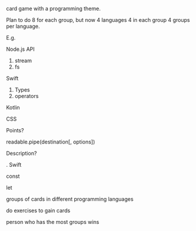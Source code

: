 

card game with a programming theme.

Plan to do 8 for each group, but now 4 languages 4 in each group 4 groups per language.

E.g.

Node.js API

1. stream
2. fs

Swift

1. Types
2. operators

Kotlin

CSS



Points?

readable.pipe(destination[, options])

Description?

. Swift

const

let

groups of cards in different programming languages

do exercises to gain cards

person who has the most groups wins
